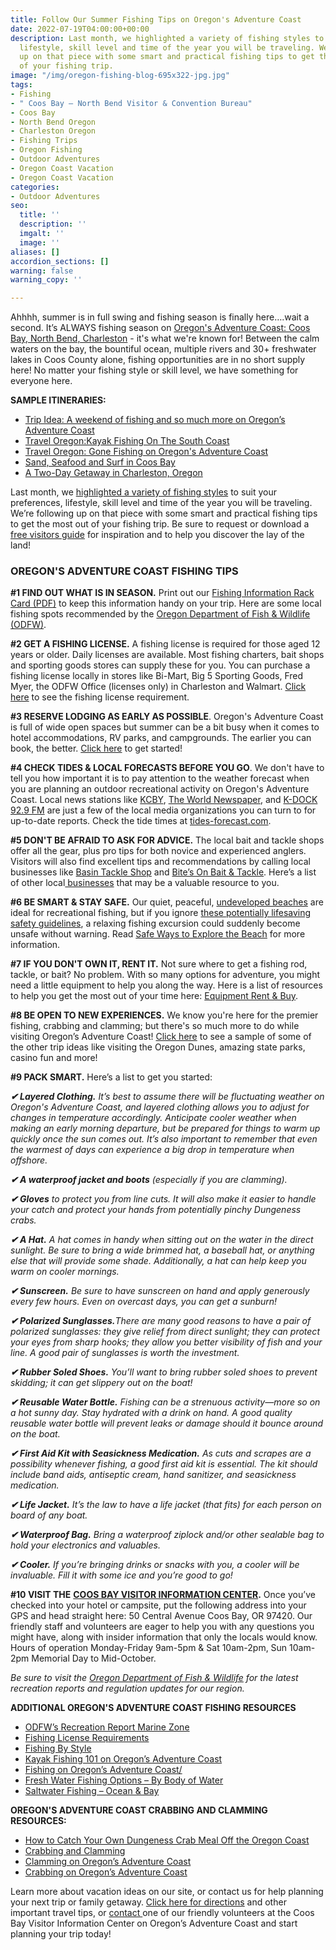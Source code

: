 ```yaml
---
title: Follow Our Summer Fishing Tips on Oregon's Adventure Coast
date: 2022-07-19T04:00:00+00:00
description: Last month, we highlighted a variety of fishing styles to suit your preferences,
  lifestyle, skill level and time of the year you will be traveling. We’re following
  up on that piece with some smart and practical fishing tips to get the most out
  of your fishing trip.
image: "/img/oregon-fishing-blog-695x322-jpg.jpg"
tags:
- Fishing
- " Coos Bay – North Bend Visitor & Convention Bureau"
- Coos Bay
- North Bend Oregon
- Charleston Oregon
- Fishing Trips
- Oregon Fishing
- Outdoor Adventures
- Oregon Coast Vacation
- Oregon Coast Vacation
categories:
- Outdoor Adventures
seo:
  title: ''
  description: ''
  imgalt: ''
  image: ''
aliases: []
accordion_sections: []
warning: false
warning_copy: ''

---
```

Ahhhh, summer is in full swing and fishing season is finally here….wait a second. It’s ALWAYS fishing season on [Oregon's Adventure Coast: Coos Bay, North Bend, Charleston](https://www.oregonsadventurecoast.com/our-area/) - it's what we're known for! Between the calm waters on the bay, the bountiful ocean, multiple rivers and 30+ freshwater lakes in Coos County alone, fishing opportunities are in no short supply here! No matter your fishing style or skill level, we have something for everyone here.

**SAMPLE ITINERARIES:**

* [Trip Idea: A weekend of fishing and so much more on Oregon’s Adventure Coast](https://www.oregonsadventurecoast.com/tripideas/a-weekend-of-fishing-and-so-much-more-on-oregon-s-adventure-coast/)
* [Travel Oregon:Kayak Fishing On The South Coast](https://traveloregon.com/things-to-do/outdoor-recreation/paddle-sports/kayaking/kayak-fishing-on-the-south-coast/)
* [Travel Oregon: Gone Fishing on Oregon's Adventure Coast](https://traveloregon.com/things-to-do/outdoor-recreation/gone-fishing-on-oregons-adventure-coast/)
* [Sand, Seafood and Surf in Coos Bay](https://www.oregonsadventurecoast.com/tripideas/sand-seafood-and-surf-in-coos-bay/)
* [A Two-Day Getaway in Charleston, Oregon](https://www.oregonsadventurecoast.com/blog/a-two-day-getaway-in-charleston-oregon/)

Last month, we [highlighted a variety of fishing styles](https://www.oregonsadventurecoast.com/blog/what-s-your-ideal-oregon-coast-fishing-adventure/) to suit your preferences, lifestyle, skill level and time of the year you will be traveling. We’re following up on that piece with some smart and practical fishing tips to get the most out of your fishing trip. Be sure to request or download a [free visitors guide](https://www.oregonsadventurecoast.com/contact/#contactform) for inspiration and to help you discover the lay of the land!

### OREGON'S ADVENTURE COAST FISHING TIPS

**#1 FIND OUT WHAT IS IN SEASON.** Print out our [Fishing Information Rack Card (PDF)](https://www.oregonsadventurecoast.com/img/fishing-rackcard.pdf) to keep this information handy on your trip. Here are some local fishing spots recommended by the [Oregon Department of Fish & Wildlife (ODFW)](https://myodfw.com/articles/50-places-go-fishing-south-coast).

**#2 GET A FISHING LICENSE.** A fishing license is required for those aged 12 years or older. Daily licenses are available. Most fishing charters, bait shops and sporting goods stores can supply these for you. You can purchase a fishing license locally in stores like Bi-Mart, Big 5 Sporting Goods, Fred Myer, the ODFW Office (licenses only) in Charleston and Walmart. [Click here](https://www.oregonsadventurecoast.com/fishing-license-requirements/) to see the fishing license requirement.

**#3 RESERVE LODGING AS EARLY AS POSSIBLE**. Oregon's Adventure Coast is full of wide open spaces but summer can be a bit busy when it comes to hotel accommodations, RV parks, and campgrounds. The earlier you can book, the better. [Click here](https://www.oregonsadventurecoast.com/lodging/) to get started!

**#4 CHECK TIDES & LOCAL FORECASTS BEFORE YOU GO**. We don't have to tell you how important it is to pay attention to the weather forecast when you are planning an outdoor recreational activity on Oregon's Adventure Coast. Local news stations like [KCBY](https://kcby.com/), [The World Newspaper](https://theworldlink.com/news/local/), and [K-DOCK 92.9 FM](https://kdockfm.com/) are just a few of the local media organizations you can turn to for up-to-date reports. Check the tide times at [tides-forecast.com](https://www.tide-forecast.com/locations/Coos-Bay-Oregon/tides/latest).

**#5 DON'T BE AFRAID TO ASK FOR ADVICE.** The local bait and tackle shops offer all the gear, plus pro tips for both novice and experienced anglers. Visitors will also find excellent tips and recommendations by calling local businesses like [Basin Tackle Shop](https://www.facebook.com/basintacklecharleston/) and [Bite’s On Bait & Tackle](https://www.yelp.com/biz/bites-on-bait-and-tackle-coos-bay). Here’s a list of other local[ businesses](https://oregonsadventurecoast.com/equipment-rent-and-buy/) that may be a valuable resource to you.

**#6 BE SMART & STAY SAFE.** Our quiet, peaceful, [undeveloped beaches](https://www.oregonsadventurecoast.com/undeveloped-beaches) are ideal for recreational fishing, but if you ignore [these potentially lifesaving safety guidelines](https://www.oregonsadventurecoast.com/blog/eight-ways-to-stay-safe-on-the-beaches-along-the-oregon-coast), a relaxing fishing excursion could suddenly become unsafe without warning. Read [Safe Ways to Explore the Beach](https://oregonstateparks.org/index.cfm?do=v.page&id=96) for more information.

**#7 IF YOU DON'T OWN IT, RENT IT.** Not sure where to get a fishing rod, tackle, or bait? No problem. With so many options for adventure, you might need a little equipment to help you along the way. Here is a list of resources to help you get the most out of your time here: [Equipment Rent & Buy](https://www.oregonsadventurecoast.com/equipment-rent-and-buy/?utm_source=adventure-february-2021&utm_medium=mailchimp&utm_campaign=cbnb-newsletter).

**#8 BE OPEN TO NEW EXPERIENCES.** We know you're here for the premier fishing, crabbing and clamming; but there's so much more to do while visiting Oregon’s Adventure Coast! [Click here](https://www.oregonsadventurecoast.com/tripideas/) to see a sample of some of the other trip ideas like visiting the Oregon Dunes, amazing state parks, casino fun and more!

**#9 PACK SMART.** Here’s a list to get you started:

**_✔ Layered Clothing._** _It’s best to assume there will be fluctuating weather on Oregon's Adventure Coast, and layered clothing allows you to adjust for changes in temperature accordingly. Anticipate cooler weather when making an early morning departure, but be prepared for things to warm up quickly once the sun comes out. It’s also important to remember that even the warmest of days can experience a big drop in temperature when offshore._

**_✔ A waterproof jacket and boots_** _(especially if you are clamming)._

**_✔ Gloves_** _to protect you from line cuts. It will also make it easier to handle your catch and protect your hands from potentially pinchy Dungeness crabs._

**_✔ A Hat._** _A hat comes in handy when sitting out on the water in the direct sunlight. Be sure to bring a wide brimmed hat, a baseball hat, or anything else that will provide some shade. Additionally, a hat can help keep you warm on cooler mornings._

**_✔ Sunscreen._** _Be sure to have sunscreen on hand and apply generously every few hours. Even on overcast days, you can get a sunburn!_

**_✔ Polarized Sunglasses._**_There are many good reasons to have a pair of polarized sunglasses: they give relief from direct sunlight; they can protect your eyes from sharp hooks; they allow you better visibility of fish and your line. A good pair of sunglasses is worth the investment._

**_✔ Rubber Soled Shoes._** _You’ll want to bring rubber soled shoes to prevent skidding; it can get slippery out on the boat!_

**_✔ Reusable Water Bottle._** _Fishing can be a strenuous activity—more so on a hot sunny day. Stay hydrated with a drink on hand. A good quality reusable water bottle will prevent leaks or damage should it bounce around on the boat._

**_✔ First Aid Kit with Seasickness Medication._** _As cuts and scrapes are a possibility whenever fishing, a good first aid kit is essential. The kit should include band aids, antiseptic cream, hand sanitizer, and seasickness medication._

**_✔ Life Jacket._** _It’s the law to have a life jacket (that fits) for each person on board of any boat._

**_✔ Waterproof Bag._** _Bring a waterproof ziplock and/or other sealable bag to hold your electronics and valuables._

**_✔ Cooler._** _If you’re bringing drinks or snacks with you, a cooler will be invaluable. Fill it with some ice and you’re good to go!_

  
**#10 VISIT THE** [**COOS BAY VISITOR INFORMATION CENTER**](https://www.oregonsadventurecoast.com/contact/)**.** Once you’ve checked into your hotel or campsite, put the following address into your GPS and head straight here: 50 Central Avenue Coos Bay, OR 97420. Our friendly staff and volunteers are eager to help you with any questions you might have, along with insider information that only the locals would know. Hours of operation Monday-Friday 9am-5pm & Sat 10am-2pm, Sun 10am-2pm Memorial Day to Mid-October.

_Be sure to visit the_ [_Oregon Department of Fish & Wildlife_](https://myodfw.com/recreation-report/fishing-report/marine-zone) _for the latest recreation reports and regulation updates for our region._

**ADDITIONAL OREGON'S ADVENTURE COAST FISHING RESOURCES**

* [ODFW’s Recreation Report Marine Zone](https://myodfw.com/recreation-report/fishing-report/marine-zone)
* [Fishing License Requirements](https://www.oregonsadventurecoast.com/fishing-license-requirements/)
* [Fishing By Style](https://www.oregonsadventurecoast.com/fishing-by-style/)
* [Kayak Fishing 101 on Oregon’s Adventure Coast](https://www.oregonsadventurecoast.com/tags/kayak-fishing-oregon-coast/?utm_source=adventure-february-2021&utm_medium=mailchimp&utm_campaign=cbnb-newsletter)
* [Fishing on Oregon’s Adventure Coast/](https://www.oregonsadventurecoast.com/fishing/)
* [Fresh Water Fishing Options – By Body of Water](https://www.oregonsadventurecoast.com/tripideas/fresh-water-fishing-options-by-body-of-water/)
* [Saltwater Fishing – Ocean & Bay](https://www.oregonsadventurecoast.com/tripideas/saltwater-fishing-ocean-bay/)

**OREGON'S ADVENTURE COAST CRABBING AND CLAMMING RESOURCES:**

* [How to Catch Your Own Dungeness Crab Meal Off the Oregon Coast](https://www.oregonsadventurecoast.com/blog/2018-02-02-how-to-catch-your-own-dungeness-crab-meal-off-the-oregon-coast/)
* [Crabbing and Clamming](https://www.oregonsadventurecoast.com/tripideas/crabbing-and-clamming/?utm_source=adventure-february-2021&utm_medium=mailchimp&utm_campaign=cbnb-newsletter)
* [Clamming on Oregon’s Adventure Coast](https://www.oregonsadventurecoast.com/clamming/)
* [Crabbing on Oregon’s Adventure Coast](https://www.oregonsadventurecoast.com/crabbing-clamming/?utm_source=adventure-february-2021&utm_medium=mailchimp&utm_campaign=cbnb-newsletter)

Learn more about vacation ideas on our site, or contact us for help planning your next trip or family getaway. [Click here for directions](https://www.oregonsadventurecoast.com/travelers-info/) and other important travel tips, or [contact ](https://www.oregonsadventurecoast.com/contact/)one of our friendly volunteers at the Coos Bay Visitor Information Center on Oregon’s Adventure Coast and start planning your trip today!